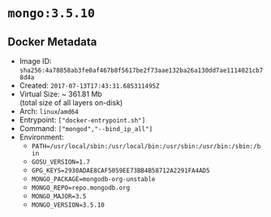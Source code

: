 # `mongo:3.5.10`

## Docker Metadata

- Image ID: `sha256:4a78858ab3fe0af467b8f5617be2f73aae132ba26a130dd7ae1114021cb78d4a`
- Created: `2017-07-13T17:43:31.685311495Z`
- Virtual Size: ~ 361.81 Mb  
  (total size of all layers on-disk)
- Arch: `linux`/`amd64`
- Entrypoint: `["docker-entrypoint.sh"]`
- Command: `["mongod","--bind_ip_all"]`
- Environment:
  - `PATH=/usr/local/sbin:/usr/local/bin:/usr/sbin:/usr/bin:/sbin:/bin`
  - `GOSU_VERSION=1.7`
  - `GPG_KEYS=2930ADAE8CAF5059EE73BB4B58712A2291FA4AD5`
  - `MONGO_PACKAGE=mongodb-org-unstable`
  - `MONGO_REPO=repo.mongodb.org`
  - `MONGO_MAJOR=3.5`
  - `MONGO_VERSION=3.5.10`
